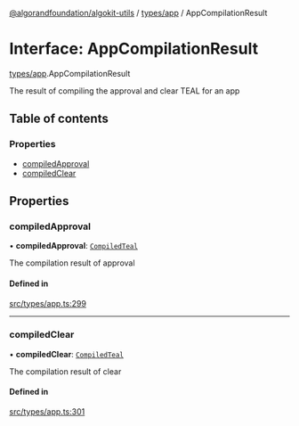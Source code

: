 [@algorandfoundation/algokit-utils](../README.md) / [types/app](../modules/types_app.md) / AppCompilationResult

# Interface: AppCompilationResult

[types/app](../modules/types_app.md).AppCompilationResult

The result of compiling the approval and clear TEAL for an app

## Table of contents

### Properties

- [compiledApproval](types_app.AppCompilationResult.md#compiledapproval)
- [compiledClear](types_app.AppCompilationResult.md#compiledclear)

## Properties

### compiledApproval

• **compiledApproval**: [`CompiledTeal`](types_app.CompiledTeal.md)

The compilation result of approval

#### Defined in

[src/types/app.ts:299](https://github.com/algorandfoundation/algokit-utils-ts/blob/main/src/types/app.ts#L299)

___

### compiledClear

• **compiledClear**: [`CompiledTeal`](types_app.CompiledTeal.md)

The compilation result of clear

#### Defined in

[src/types/app.ts:301](https://github.com/algorandfoundation/algokit-utils-ts/blob/main/src/types/app.ts#L301)
